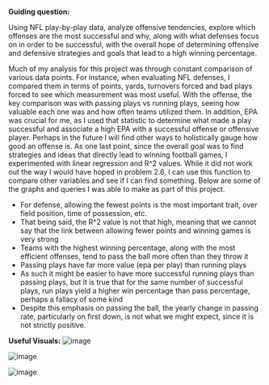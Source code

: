 **Guiding question:**

Using NFL play-by-play data, analyze offensive tendencies, explore which offenses are the most successful and why, along with what defenses focus on in order to be successful, with the overall hope of determining offensive and defensive strategies and goals that lead to a high winning percentage. 

Much of my analysis for this project was through constant comparison of various data points. For instance, when evaluating NFL defenses, I compared them in terms of points, yards, turnovers forced and bad plays forced to see which measurement was most useful. With the offense, the key comparison was with passing plays vs running plays, seeing how valuable each one was and how often teams utilized them. In addition, EPA was crucial for me, as I used that statistic to determine what made a play successful and associate a high EPA with a successful offense or offensive player. Perhaps in the future I will find other ways to holistically gauge how good an offense is. As one last point, since the overall goal was to find strategies and ideas that directly lead to winning football games, I experimented with linear regression and R^2 values. While it did not work out the way I would have hoped in problem 2.6, I can use this function to compare other variables and see if I can find something. Below are some of the graphs and queries I was able to make as part of this project.

-	For defense, allowing the fewest points is the most important trait, over field position, time of possession, etc.
-	That being said, the R^2 value is not that high, meaning that we cannot say that the link between allowing fewer points and winning games is very strong
-	Teams with the highest winning percentage, along with the most efficient offenses, tend to pass the ball more often than they throw it
-	Passing plays have far more value (epa per play) than running plays
-	As such it might be easier to have more successful running plays than passing plays, but it is true that for the same number of successful plays, run plays yield a higher win percentage than pass percentage, perhaps a fallacy of some kind
-	Despite this emphasis on passing the ball, the yearly change in passing rate, particularly on first down, is not what we might expect, since it is not strictly positive.

**Useful Visuals:**
![image](https://github.com/Idakan/-NFL-PBP-Data-SQL-Final-Project/assets/20823933/7bd7212b-4986-4527-a2a4-9bc7203ae70a)

![image](https://github.com/Idakan/-NFL-PBP-Data-SQL-Final-Project/assets/20823933/d5171dd2-e69a-450d-887a-559c498e6be2)

![image](https://github.com/Idakan/-NFL-PBP-Data-SQL-Final-Project/assets/20823933/0ddceb1b-459e-4d5a-b4f2-237c85918153)


